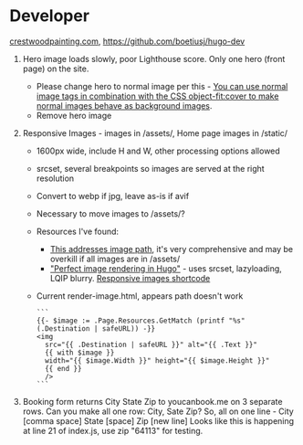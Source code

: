 # Developer

[crestwoodpainting.com](https://crestwoodpainting.com),
<https://github.com/boetiusj/hugo-dev>

1.  Hero image loads slowly, poor Lighthouse score. Only one hero (front page) on the site.
    - Please change hero to normal image per this - [You can use normal image tags in combination with the CSS object-fit:cover to make normal images behave as background images](https://www.corewebvitals.io/pagespeed/optimize-images-for-core-web-vitals).
    - Remove hero image
2.  Responsive Images - images in /assets/, Home page images in /static/

    - 1600px wide, include H and W, other processing options allowed
    - srcset, several breakpoints so images are served at the right resolution
    - Convert to webp if jpg, leave as-is if avif
    - Necessary to move images to /assets/?
    - Resources I've found:
      - [This addresses image path](https://www.veriphor.com/articles/link-and-image-render-hooks/), it's very comprehensive and may be overkill if all images are in /assets/
      - ["Perfect image rendering in Hugo"](https://ryanfleck.ca/2023/perfected-image-rendering-in-hugo/) - uses srcset, lazyloading, LQIP blurry.
        [Responsive images shortcode](https://www.brycewray.com/posts/2022/06/responsive-optimized-images-hugo/)
    - Current render-image.html, appears path doesn't work

          ```
          {{- $image := .Page.Resources.GetMatch (printf "%s" (.Destination | safeURL)) -}}
          <img
            src="{{ .Destination | safeURL }}" alt="{{ .Text }}"
            {{ with $image }}
            width="{{ $image.Width }}" height="{{ $image.Height }}"
            {{ end }}
            />
          ```

3.  Booking form returns City State Zip to youcanbook.me on 3 separate rows. Can you make all one row: City, Sate Zip?
    So, all on one line - City [comma space] State [space] Zip [new line]
    Looks like this is happening at line 21 of index.js, use zip "64113" for testing.

```

```
